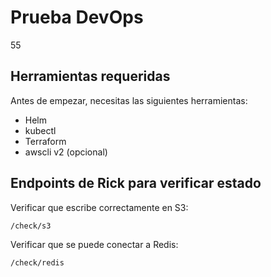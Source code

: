 # Prueba DevOps

55

## Herramientas requeridas

Antes de empezar, necesitas las siguientes herramientas:

- Helm
- kubectl
- Terraform
- awscli v2 (opcional)

## Endpoints de Rick para verificar estado

Verificar que escribe correctamente en S3:

`/check/s3`

Verificar que se puede conectar a Redis:

`/check/redis`
